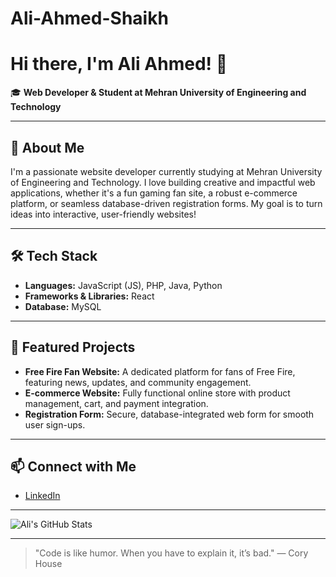 # Ali-Ahmed-Shaikh

# Hi there, I'm Ali Ahmed! 👋

🎓 **Web Developer & Student at Mehran University of Engineering and Technology**

---

## 🚀 About Me

I'm a passionate website developer currently studying at Mehran University of Engineering and Technology. I love building creative and impactful web applications, whether it's a fun gaming fan site, a robust e-commerce platform, or seamless database-driven registration forms. My goal is to turn ideas into interactive, user-friendly websites!

---

## 🛠️ Tech Stack

- **Languages:** JavaScript (JS), PHP, Java, Python
- **Frameworks & Libraries:** React
- **Database:** MySQL

---

## 🌟 Featured Projects

- **Free Fire Fan Website:** A dedicated platform for fans of Free Fire, featuring news, updates, and community engagement.
- **E-commerce Website:** Fully functional online store with product management, cart, and payment integration.
- **Registration Form:** Secure, database-integrated web form for smooth user sign-ups.

---

## 📫 Connect with Me

- [LinkedIn](https://www.linkedin.com/in/ali-ahmed-3380842a6/)

---

![Ali's GitHub Stats](https://github-readme-stats.vercel.app/api?username=ali09267&show_icons=true&theme=tokyonight)

---

> "Code is like humor. When you have to explain it, it’s bad." — Cory House
